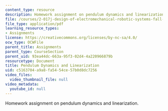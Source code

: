 ```yaml
---
content_type: resource
description: Homework assignment on pendulum dynamics and linearization.
file: /courses/2-017j-design-of-electromechanical-robotic-systems-fall-2009/c5163704a9a8fa5454ce57b0d8dc7256_MIT2_017JF09_p14.pdf
file_type: application/pdf
learning_resource_types:
- Assignments
license: https://creativecommons.org/licenses/by-nc-sa/4.0/
ocw_type: OCWFile
parent_title: Assignments
parent_type: CourseSection
parent_uid: 93ea44dc-663a-95f3-02d4-4a220966879b
resourcetype: Document
title: Pendulum Dynamics and Linearization
uid: c5163704-a9a8-fa54-54ce-57b0d8dc7256
video_files:
  video_thumbnail_file: null
video_metadata:
  youtube_id: null
---
```

Homework assignment on pendulum dynamics and linearization.